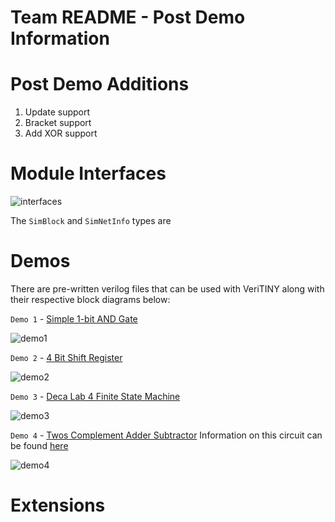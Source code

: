 # Team README - Post Demo Information 

# Post Demo Additions

1. Update support
2. Bracket support
3. Add XOR support


# Module Interfaces 

![interfaces](https://github.com/ImperialCollegeLondon/hlp2020-verilog2/blob/team-README/team/readme-screenshots/module-interfaces.png)

The `SimBlock` and `SimNetInfo` types are 


# Demos 
There are pre-written verilog files that can be used with VeriTINY along with their respective block diagrams below:

`Demo 1` - [Simple 1-bit AND Gate](https://github.com/ImperialCollegeLondon/hlp2020-verilog2/blob/team-README/team/demo-files/and_gate.v)

![demo1](https://github.com/ImperialCollegeLondon/hlp2020-verilog2/blob/team-README/team/readme-screenshots/andgate.png)

`Demo 2` - [4 Bit Shift Register](https://github.com/ImperialCollegeLondon/hlp2020-verilog2/blob/team-README/team/demo-files/shift_reg_next_state.v)

![demo2](https://github.com/ImperialCollegeLondon/hlp2020-verilog2/blob/team-README/team/readme-screenshots/shiftregister.png)

`Demo 3` - [Deca Lab 4 Finite State Machine](https://github.com/ImperialCollegeLondon/hlp2020-verilog2/blob/team-README/team/demo-files/deca4-fsm.v)

![demo3](https://github.com/ImperialCollegeLondon/hlp2020-verilog2/blob/team-README/team/readme-screenshots/deca4fsm.png)

`Demo 4` - [Twos Complement Adder Subtractor](https://github.com/ImperialCollegeLondon/hlp2020-verilog2/blob/team-README/team/readme-screenshots/adder_subtractor.v) 
Information on this circuit can be found [here](http://www.yilectronics.com/Courses/ENGR338L/ENGR338L_2017f/StudentLabs/htregillus/FinalProject.html)

![demo4](https://github.com/ImperialCollegeLondon/hlp2020-verilog2/blob/team-README/team/readme-screenshots/adder-subtractor.png)

# Extensions
